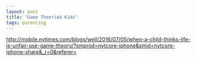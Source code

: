 ```yaml
---
layout: post
title: "Game Theoried Kids"
tags: parenting
---
```


http://mobile.nytimes.com/blogs/well/2016/07/05/when-a-child-thinks-life-is-unfair-use-game-theory/?smprod=nytcore-iphone&smid=nytcore-iphone-share&_r=0&referer=